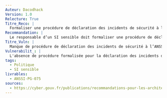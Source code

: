```yaml
---
Auteur: Dacodhack
Version: 1.0
Relecture: True
Titre_Reco: |
  Formaliser une procédure de déclaration des incidents de sécurité à l’ANSSI
Recommandation: |
  Le responsable d’un SI sensible doit formaliser une procédure de déclaration des incidents de sécurité à l’ANSSI. Ces déclarations concernent en particulier les incidents dépassant ou susceptibles de dépasser le périmètre du SI sensible et ceux relatifs à des alertes de sécurité (notamment les alertes émises par le CERT-FR).
Titre_Vuln: |
  Manque de procédure de déclaration des incidents de sécurité à l’ANSSI
Vulnerabilit_: |
  L'absence de procédure formalisée pour la déclaration des incidents de sécurité pourrait entraîner un retard dans la prise en charge des incidents, compromettant ainsi la sécurité du SI sensible.
tags:
  - Politique
  - SI sensible
livrables:
  - ANSSI-PG-075
sources:
  - https://cyber.gouv.fr/publications/recommandations-pour-les-architectures-des-si-sensibles-ou-dr
---
```

